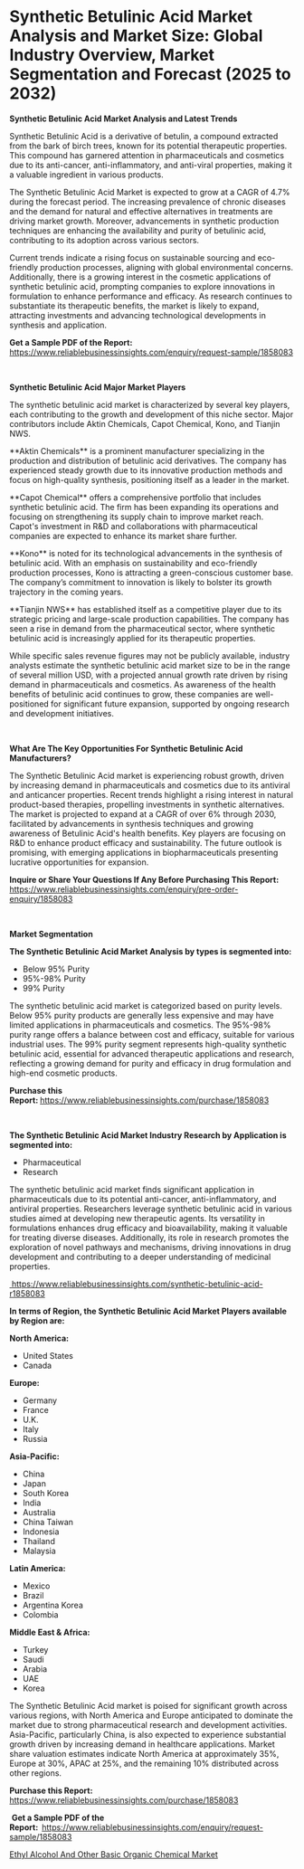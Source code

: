 <p><h1>Synthetic Betulinic Acid Market Analysis and Market Size: Global Industry Overview, Market Segmentation and Forecast (2025 to 2032)</h1></p><p><strong>Synthetic Betulinic Acid Market Analysis and Latest Trends</strong></p>
<p><p>Synthetic Betulinic Acid is a derivative of betulin, a compound extracted from the bark of birch trees, known for its potential therapeutic properties. This compound has garnered attention in pharmaceuticals and cosmetics due to its anti-cancer, anti-inflammatory, and anti-viral properties, making it a valuable ingredient in various products.</p><p>The Synthetic Betulinic Acid Market is expected to grow at a CAGR of 4.7% during the forecast period. The increasing prevalence of chronic diseases and the demand for natural and effective alternatives in treatments are driving market growth. Moreover, advancements in synthetic production techniques are enhancing the availability and purity of betulinic acid, contributing to its adoption across various sectors.</p><p>Current trends indicate a rising focus on sustainable sourcing and eco-friendly production processes, aligning with global environmental concerns. Additionally, there is a growing interest in the cosmetic applications of synthetic betulinic acid, prompting companies to explore innovations in formulation to enhance performance and efficacy. As research continues to substantiate its therapeutic benefits, the market is likely to expand, attracting investments and advancing technological developments in synthesis and application.</p></p>
<p><strong>Get a Sample PDF of the Report:&nbsp;</strong> <a href="https://www.reliablebusinessinsights.com/enquiry/request-sample/1858083?utm_campaign=2215&utm_medium=2&utm_source=Github&utm_content=ia&utm_term=05032025&utm_id=synthetic-betulinic-acid">https://www.reliablebusinessinsights.com/enquiry/request-sample/1858083</a></p>
<p>&nbsp;</p>
<p><strong>Synthetic Betulinic Acid Major Market Players</strong></p>
<p><p>The synthetic betulinic acid market is characterized by several key players, each contributing to the growth and development of this niche sector. Major contributors include Aktin Chemicals, Capot Chemical, Kono, and Tianjin NWS.</p><p>**Aktin Chemicals** is a prominent manufacturer specializing in the production and distribution of betulinic acid derivatives. The company has experienced steady growth due to its innovative production methods and focus on high-quality synthesis, positioning itself as a leader in the market.</p><p>**Capot Chemical** offers a comprehensive portfolio that includes synthetic betulinic acid. The firm has been expanding its operations and focusing on strengthening its supply chain to improve market reach. Capot's investment in R&D and collaborations with pharmaceutical companies are expected to enhance its market share further.</p><p>**Kono** is noted for its technological advancements in the synthesis of betulinic acid. With an emphasis on sustainability and eco-friendly production processes, Kono is attracting a green-conscious customer base. The company’s commitment to innovation is likely to bolster its growth trajectory in the coming years.</p><p>**Tianjin NWS** has established itself as a competitive player due to its strategic pricing and large-scale production capabilities. The company has seen a rise in demand from the pharmaceutical sector, where synthetic betulinic acid is increasingly applied for its therapeutic properties.</p><p>While specific sales revenue figures may not be publicly available, industry analysts estimate the synthetic betulinic acid market size to be in the range of several million USD, with a projected annual growth rate driven by rising demand in pharmaceuticals and cosmetics. As awareness of the health benefits of betulinic acid continues to grow, these companies are well-positioned for significant future expansion, supported by ongoing research and development initiatives.</p></p>
<p>&nbsp;</p>
<p><strong>What Are The Key Opportunities For Synthetic Betulinic Acid Manufacturers?</strong></p>
<p><p>The Synthetic Betulinic Acid market is experiencing robust growth, driven by increasing demand in pharmaceuticals and cosmetics due to its antiviral and anticancer properties. Recent trends highlight a rising interest in natural product-based therapies, propelling investments in synthetic alternatives. The market is projected to expand at a CAGR of over 6% through 2030, facilitated by advancements in synthesis techniques and growing awareness of Betulinic Acid's health benefits. Key players are focusing on R&D to enhance product efficacy and sustainability. The future outlook is promising, with emerging applications in biopharmaceuticals presenting lucrative opportunities for expansion.</p></p>
<p><strong>Inquire or Share Your Questions If Any Before Purchasing This Report:</strong> <a href="https://www.reliablebusinessinsights.com/enquiry/pre-order-enquiry/1858083?utm_campaign=2215&utm_medium=2&utm_source=Github&utm_content=ia&utm_term=05032025&utm_id=synthetic-betulinic-acid">https://www.reliablebusinessinsights.com/enquiry/pre-order-enquiry/1858083</a></p>
<p>&nbsp;</p>
<p><strong>Market Segmentation</strong></p>
<p><strong>The Synthetic Betulinic Acid Market Analysis by types is segmented into:</strong></p>
<p><ul><li>Below 95% Purity</li><li>95%-98% Purity</li><li>99% Purity</li></ul></p>
<p><p>The synthetic betulinic acid market is categorized based on purity levels. Below 95% purity products are generally less expensive and may have limited applications in pharmaceuticals and cosmetics. The 95%-98% purity range offers a balance between cost and efficacy, suitable for various industrial uses. The 99% purity segment represents high-quality synthetic betulinic acid, essential for advanced therapeutic applications and research, reflecting a growing demand for purity and efficacy in drug formulation and high-end cosmetic products.</p></p>
<p><strong>Purchase this Report:&nbsp;</strong><a href="https://www.reliablebusinessinsights.com/purchase/1858083?utm_campaign=2215&utm_medium=2&utm_source=Github&utm_content=ia&utm_term=05032025&utm_id=synthetic-betulinic-acid">https://www.reliablebusinessinsights.com/purchase/1858083</a></p>
<p>&nbsp;</p>
<p><strong>The Synthetic Betulinic Acid Market Industry Research by Application is segmented into:</strong></p>
<p><ul><li>Pharmaceutical</li><li>Research</li></ul></p>
<p><p>The synthetic betulinic acid market finds significant application in pharmaceuticals due to its potential anti-cancer, anti-inflammatory, and antiviral properties. Researchers leverage synthetic betulinic acid in various studies aimed at developing new therapeutic agents. Its versatility in formulations enhances drug efficacy and bioavailability, making it valuable for treating diverse diseases. Additionally, its role in research promotes the exploration of novel pathways and mechanisms, driving innovations in drug development and contributing to a deeper understanding of medicinal properties.</p></p>
<p><a href="https://www.reliablebusinessinsights.com/synthetic-betulinic-acid-r1858083?utm_campaign=2215&utm_medium=2&utm_source=Github&utm_content=ia&utm_term=05032025&utm_id=synthetic-betulinic-acid">&nbsp;https://www.reliablebusinessinsights.com/synthetic-betulinic-acid-r1858083</a></p>
<p><strong>In terms of Region, the Synthetic Betulinic Acid Market Players available by Region are:</strong></p>
<p>
    <p> <strong> North America: </strong>
        <ul>
            <li>United States</li>
            <li>Canada</li>
        </ul>
        </p> 
    <p> <strong> Europe: </strong>
        <ul>
            <li>Germany</li>
            <li>France</li>
            <li>U.K.</li>
            <li>Italy</li>
            <li>Russia</li>
        </ul>
        </p> 
    <p> <strong> Asia-Pacific: </strong>
        <ul>
            <li>China</li>
            <li>Japan</li>
            <li>South Korea</li>
            <li>India</li>
            <li>Australia</li>
            <li>China Taiwan</li>
            <li>Indonesia</li>
            <li>Thailand</li>
            <li>Malaysia</li>
        </ul>
        </p> 
    <p> <strong> Latin America: </strong>
        <ul>
            <li>Mexico</li>
            <li>Brazil</li>
            <li>Argentina Korea</li>
            <li>Colombia</li>
        </ul>
        </p> 
    <p> <strong> Middle East & Africa: </strong>
        <ul>
            <li>Turkey</li>
            <li>Saudi</li>
            <li>Arabia</li>
            <li>UAE</li>
            <li>Korea</li>
        </ul>
    </p>
    </p>
<p><p>The Synthetic Betulinic Acid market is poised for significant growth across various regions, with North America and Europe anticipated to dominate the market due to strong pharmaceutical research and development activities. Asia-Pacific, particularly China, is also expected to experience substantial growth driven by increasing demand in healthcare applications. Market share valuation estimates indicate North America at approximately 35%, Europe at 30%, APAC at 25%, and the remaining 10% distributed across other regions.</p></p>
<p><strong>Purchase this Report: </strong><a href="https://www.reliablebusinessinsights.com/purchase/1858083?utm_campaign=2215&utm_medium=2&utm_source=Github&utm_content=ia&utm_term=05032025&utm_id=synthetic-betulinic-acid">https://www.reliablebusinessinsights.com/purchase/1858083</a></p>
<p>&nbsp;<strong>Get a Sample PDF of the Report:&nbsp;&nbsp;</strong><a href="https://www.reliablebusinessinsights.com/enquiry/request-sample/1858083?utm_campaign=2215&utm_medium=2&utm_source=Github&utm_content=ia&utm_term=05032025&utm_id=synthetic-betulinic-acid">https://www.reliablebusinessinsights.com/enquiry/request-sample/1858083</a></p>
<p><strong></strong></p>
<p><p><a href="https://github.com/SanjidaMahmud54/Market-Research-Report-List-1/blob/main/ethyl-alcohol-and-other-basic-organic-chemical-market.md?utm_campaign=2215&utm_medium=2&utm_source=Github&utm_content=ia&utm_term=05032025&utm_id=synthetic-betulinic-acid">Ethyl Alcohol And Other Basic Organic Chemical Market</a></p></p>
